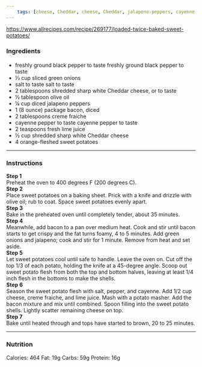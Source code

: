 ```yaml
---
	tags: [cheese, Cheddar, cheese, Cheddar, jalapeno-peppers, cayenne-pepper-to-taste, salt, orange-fleshed-sweet-potatoes, green-onion, olive-oil, bacon, black-pepper, lime-juice, creme-fraiche]
---
```


https://www.allrecipes.com/recipe/269177/loaded-twice-baked-sweet-potatoes/

### Ingredients

####   
* freshly ground black pepper to taste  freshly ground black pepper to taste
* ⅓ cup sliced green onions
* salt to taste  salt to taste
* 2 tablespoons shredded sharp white Cheddar cheese, or to taste
* ½ tablespoon olive oil
* ¼ cup diced jalapeno peppers
* 1 (8 ounce) package bacon, diced
* 2 tablespoons creme fraiche
* cayenne pepper to taste  cayenne pepper to taste
* 2 teaspoons fresh lime juice
* ½ cup shredded sharp white Cheddar cheese
* 4  orange-fleshed sweet potatoes

---

### Instructions

**Step 1**  
Preheat the oven to 400 degrees F (200 degrees C).  
**Step 2**  
Place sweet potatoes on a baking sheet. Prick with a knife and drizzle with olive oil; rub to coat. Space sweet potatoes evenly apart.  
**Step 3**  
Bake in the preheated oven until completely tender, about 35 minutes.  
**Step 4**  
Meanwhile, add bacon to a pan over medium heat. Cook and stir until bacon starts to get crispy and the fat turns foamy, 4 to 5 minutes. Add green onions and jalapeno; cook and stir for 1 minute. Remove from heat and set aside.  
**Step 5**  
Let sweet potatoes cool until safe to handle. Leave the oven on. Cut off the top 1/3 of each potato, holding the knife at a 45-degree angle. Scoop out sweet potato flesh from both the top and bottom halves, leaving at least 1/4 inch flesh in the bottoms to make the shells.  
**Step 6**  
Season the sweet potato flesh with salt, pepper, and cayenne. Add 1/2 cup cheese, creme fraiche, and lime juice. Mash with a potato masher. Add the bacon mixture and mix until combined. Spoon filling into the sweet potato shells. Lightly scatter remaining cheese on top.  
**Step 7**  
Bake until heated through and tops have started to brown, 20 to 25 minutes.  

---

### Nutrition

Calories: 464  Fat: 19g  Carbs: 59g  Protein: 16g  
